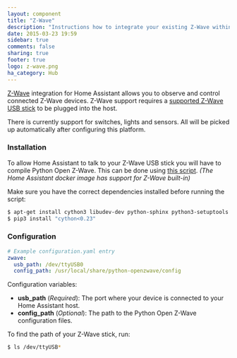 ```yaml
---
layout: component
title: "Z-Wave"
description: "Instructions how to integrate your existing Z-Wave within Home Assistant."
date: 2015-03-23 19:59
sidebar: true
comments: false
sharing: true
footer: true
logo: z-wave.png
ha_category: Hub
---
```


[Z-Wave](http://www.z-wave.com/) integration for Home Assistant allows you to observe and control connected Z-Wave devices. Z-Wave support requires a [supported Z-Wave USB stick](https://github.com/OpenZWave/open-zwave/wiki/Controller-Compatibility-List) to be plugged into the host.

There is currently support for switches, lights and sensors. All will be picked up automatically after configuring this platform.

### Installation

To allow Home Assistant to talk to your Z-Wave USB stick you will have to compile Python Open Z-Wave. This can be done using [this script](https://github.com/balloob/home-assistant/blob/dev/script/build_python_openzwave). _(The Home Assistant docker image has support for Z-Wave built-in)_

Make sure you have the correct dependencies installed before running the script:

```bash
$ apt-get install cython3 libudev-dev python-sphinx python3-setuptools
$ pip3 install "cython<0.23"
```

### Configuration

```yaml
# Example configuration.yaml entry
zwave:
  usb_path: /dev/ttyUSB0
  config_path: /usr/local/share/python-openzwave/config
```

Configuration variables:

- **usb_path** (*Required*): The port where your device is connected to your Home Assistant host.
- **config_path** (*Optional*): The path to the Python Open Z-Wave configuration files.

To find the path of your Z-Wave stick, run:

```bash
$ ls /dev/ttyUSB*
```
